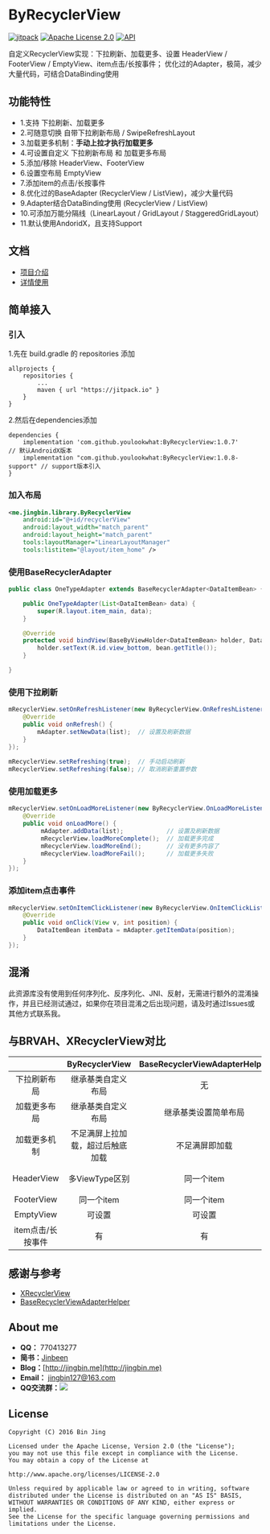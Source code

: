 # ByRecyclerView

[![jitpack][1]][2] 
[![Apache License 2.0][3]][4]
[![API][5]][6]

自定义RecyclerView实现：下拉刷新、加载更多、设置 HeaderView / FooterView / EmptyView、item点击/长按事件；
优化过的Adapter，极简，减少大量代码，可结合DataBinding使用


## 功能特性
 - 1.支持 下拉刷新、加载更多
 - 2.可随意切换 自带下拉刷新布局 / SwipeRefreshLayout
 - 3.加载更多机制：**手动上拉才执行加载更多**
 - 4.可设置自定义 下拉刷新布局 和 加载更多布局
 - 5.添加/移除 HeaderView、FooterView
 - 6.设置空布局 EmptyView
 - 7.添加item的点击/长按事件
 - 8.优化过的BaseAdapter (RecyclerView / ListView)，减少大量代码
 - 9.Adapter结合DataBinding使用 (RecyclerView / ListView)
 - 10.可添加万能分隔线（LinearLayout / GridLayout / StaggeredGridLayout）
 - 11.默认使用AndoridX，且支持Support


## 文档
 - [项目介绍](https://github.com/youlookwhat/ByRecyclerView/blob/master/art/md_project_introduction.md)
 - [详情使用](https://github.com/youlookwhat/ByRecyclerView/blob/master/art/md_use_detail.md)

## 简单接入
### 引入

1.先在 build.gradle 的 repositories 添加

```
allprojects {
	repositories {
		...
		maven { url "https://jitpack.io" }
	}
}
```

2.然后在dependencies添加

```
dependencies {
	implementation 'com.github.youlookwhat:ByRecyclerView:1.0.7'         // 默认AndroidX版本
	implementation "com.github.youlookwhat:ByRecyclerView:1.0.8-support" // support版本引入
}
```

### 加入布局
```xml
<me.jingbin.library.ByRecyclerView
    android:id="@+id/recyclerView"
    android:layout_width="match_parent"
    android:layout_height="match_parent"
    tools:layoutManager="LinearLayoutManager"
    tools:listitem="@layout/item_home" />
```

### 使用BaseRecyclerAdapter
```java
public class OneTypeAdapter extends BaseRecyclerAdapter<DataItemBean> {

    public OneTypeAdapter(List<DataItemBean> data) {
        super(R.layout.item_main, data);
    }

    @Override
    protected void bindView(BaseByViewHolder<DataItemBean> holder, DataItemBean bean, int position) {
        holder.setText(R.id.view_bottom, bean.getTitle());
    }

}
```

### 使用下拉刷新
```java
mRecyclerView.setOnRefreshListener(new ByRecyclerView.OnRefreshListener() {
    @Override
    public void onRefresh() {
        mAdapter.setNewData(list);  // 设置及刷新数据
    }
});
    
mRecyclerView.setRefreshing(true);  // 手动启动刷新
mRecyclerView.setRefreshing(false); // 取消刷新重置参数
```

### 使用加载更多
```java
mRecyclerView.setOnLoadMoreListener(new ByRecyclerView.OnLoadMoreListener() {
    @Override
    public void onLoadMore() {
         mAdapter.addData(list);            // 设置及刷新数据
         mRecyclerView.loadMoreComplete();  // 加载更多完成 
         mRecyclerView.loadMoreEnd();       // 没有更多内容了
         mRecyclerView.loadMoreFail();      // 加载更多失败
    }
});
```


### 添加item点击事件
```java
mRecyclerView.setOnItemClickListener(new ByRecyclerView.OnItemClickListener() {
    @Override
    public void onClick(View v, int position) {
        DataItemBean itemData = mAdapter.getItemData(position);
    }
});
```


<!--## Demo-->


## 混淆
此资源库没有使用到任何序列化、反序列化、JNI、反射，无需进行额外的混淆操作，并且已经测试通过，如果你在项目混淆之后出现问题，请及时通过Issues或其他方式联系我。

## 与BRVAH、XRecyclerView对比

<!--ByRecyclerView 借鉴了XRecyclerView和BRVAH的很多地方。

 - 其中上拉刷新、加载更多、添加HeaderView参考于XRecyclerView，且在其基础上进行了深度优化，使其可以设置自定义的下拉刷新布局 和 加载更多布局。
 - FooterView、EmptyView、item点击/长按事件 参考于BRVAH，优化了BRVAH的加载更多逻辑，使其首屏上拉才加载而不是不足一屏才加载。-->

||ByRecyclerView| BaseRecyclerViewAdapterHelper | XRecyclerView |
|:--:|:--:|:--:|:--:|
|下拉刷新布局|继承基类自定义布局|无|只能简单设置样式|
|加载更多布局|继承基类自定义布局|继承基类设置简单布局|继承基类自定义类|
|加载更多机制|不足满屏上拉加载，超过后触底加载|不足满屏即加载|触底加载|
|HeaderView|多ViewType区别|同一个item|多ViewType区别|
|FooterView|同一个item|同一个item|不能添加|
|EmptyView|可设置|可设置|不能设置|
|item点击/长按事件|有|有| 无 |


## 感谢与参考
 - [XRecyclerView](https://github.com/XRecyclerView/XRecyclerView)
 - [BaseRecyclerViewAdapterHelper](https://github.com/CymChad/BaseRecyclerViewAdapterHelper)

## About me
 - **QQ：** 770413277
 - **简书：**[Jinbeen](http://www.jianshu.com/users/e43c6e979831/latest_articles)
 - **Blog：**[http://jingbin.me](http://jingbin.me)
 - **Email：** jingbin127@163.com
 - **QQ交流群：**[![](https://img.shields.io/badge/%E7%BE%A4%E5%8F%B7-727379132-orange.svg?style=flat-square)](https://shang.qq.com/wpa/qunwpa?idkey=5685061359b0a767674cd831d8261d36b347bde04cc23746cb6570e09ee5c8aa)

## License
```
Copyright (C) 2016 Bin Jing

Licensed under the Apache License, Version 2.0 (the "License");
you may not use this file except in compliance with the License.
You may obtain a copy of the License at

http://www.apache.org/licenses/LICENSE-2.0

Unless required by applicable law or agreed to in writing, software
distributed under the License is distributed on an "AS IS" BASIS,
WITHOUT WARRANTIES OR CONDITIONS OF ANY KIND, either express or implied.
See the License for the specific language governing permissions and
limitations under the License.
```

[1]:https://jitpack.io/v/youlookwhat/ByRecyclerView.svg
[2]:https://jitpack.io/#youlookwhat/ByRecyclerView
[3]:https://img.shields.io/:License-Apache%202.0-blue.svg
[4]:https://www.apache.org/licenses/LICENSE-2.0.html
[5]:https://img.shields.io/badge/API-14%2B-red.svg?style=flat
[6]:https://android-arsenal.com/api?level=14